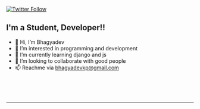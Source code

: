 

<!-- [![Website](https://img.shields.io/website?label=Bhagyadev10.com&style=for-the-badge&url=https%3A%2F%2Fcodestackr.com)](https://codestackr.com) -->
[![Twitter Follow](https://img.shields.io/twitter/follow/Bhagyadev10?color=1DA1F2&logo=twitter&style=for-the-badge)](https://twitter.com/intent/follow?original_referer=https%3A%2F%2Fgithub.com%2FBhagyadev&screen_name=Bhagyadev10)

## I'm a Student, Developer!!

- 👋 Hi, I’m Bhagyadev
- 👀 I’m interested in programming and development
- 🌱 I’m currently learning django and js
- 💞️ I’m looking to collaborate with good people
- 📫 Reachme via bhagyadevkp@gmail.com

<!-- ### Connect with me:

[<img align="left" alt="Dev.com" width="22px" src="https://raw.githubusercontent.com/iconic/open-iconic/master/svg/globe.svg" />][website]
[<img align="left" alt="BhaDevgyadev | YouTube" width="22px" src="https://cdn.jsdelivr.net/npm/simple-icons@v3/icons/youtube.svg" />][youtube]
[<img align="left" alt="Dev | Twitter" width="22px" src="https://cdn.jsdelivr.net/npm/simple-icons@v3/icons/twitter.svg" />][twitter]
[<img align="left" alt="Dev | LinkedIn" width="22px" src="https://cdn.jsdelivr.net/npm/simple-icons@v3/icons/linkedin.svg" />][linkedin]
[<img align="left" alt="Dev | Instagram" width="22px" src="https://cdn.jsdelivr.net/npm/simple-icons@v3/icons/instagram.svg" />][instagram] -->

<br />
<br />
<br />

---

<!-- <details>
  <summary>Recent GitHub Activity</summary> -->
  
<!--START_SECTION:activity-->
<!-- 1. 🗣 Commented on [#2](https://github.com/codeSTACKr/portfolio-sass/issues/2) in [codeSTACKr/portfolio-sass](https://github.com/codeSTACKr/portfolio-sass)
2. ❗️ Closed issue [#2](https://github.com/codeSTACKr/portfolio-sass/issues/2) in [codeSTACKr/portfolio-sass](https://github.com/codeSTACKr/portfolio-sass)
3. ❌ Closed PR [#11](https://github.com/codeSTACKr/free-developer-resources/pull/11) in [codeSTACKr/free-developer-resources](https://github.com/codeSTACKr/free-developer-resources)
4. 🗣 Commented on [#11](https://github.com/codeSTACKr/free-developer-resources/issues/11) in [codeSTACKr/free-developer-resources](https://github.com/codeSTACKr/free-developer-resources)
5. 🎉 Merged PR [#10](https://github.com/codeSTACKr/free-developer-resources/pull/10) in [codeSTACKr/free-developer-resources](https://github.com/codeSTACKr/free-developer-resources)
END_SECTION:activity -->

</details>
